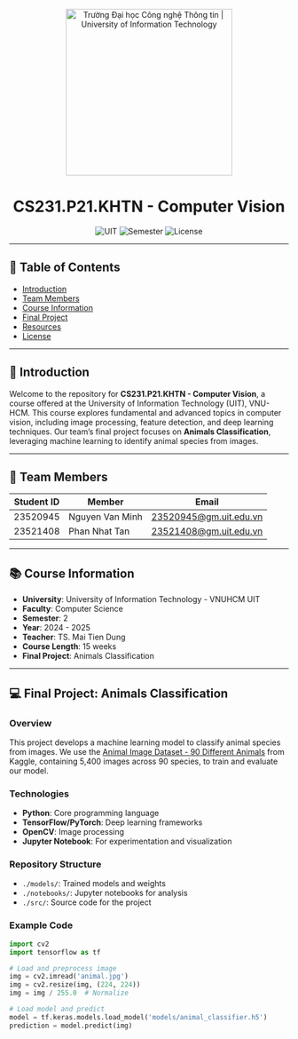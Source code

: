 <p align="center">
  <a href="https://www.uit.edu.vn/" title="Trường Đại học Công nghệ Thông tin" style="border: none;">
    <img src="https://i.imgur.com/WmMnSRt.png" alt="Trường Đại học Công nghệ Thông tin | University of Information Technology" width="300">
  </a>
</p>

<h1 align="center">CS231.P21.KHTN - Computer Vision</h1>

<p align="center">
  <img src="https://img.shields.io/badge/University-UIT-blueviolet" alt="UIT">
  <img src="https://img.shields.io/badge/Semester-2%202024--2025-green" alt="Semester">
  <img src="https://img.shields.io/badge/License-MIT-yellow" alt="License">
</p>

---

## 📖 Table of Contents
- [Introduction](#introduction)
- [Team Members](#team-members)
- [Course Information](#course-information)
- [Final Project](#final-project)
- [Resources](#resources)
- [License](#license)

---

## 🌟 Introduction
Welcome to the repository for **CS231.P21.KHTN - Computer Vision**, a course offered at the University of Information Technology (UIT), VNU-HCM. This course explores fundamental and advanced topics in computer vision, including image processing, feature detection, and deep learning techniques. Our team’s final project focuses on **Animals Classification**, leveraging machine learning to identify animal species from images.

---

## 👥 Team Members
| **Student ID** | **Member**          | **Email**                    |
|----------------|---------------------|------------------------------|
| 23520945       | Nguyen Van Minh     | 23520945@gm.uit.edu.vn       |
| 23521408       | Phan Nhat Tan       | 23521408@gm.uit.edu.vn       |

---

## 📚 Course Information
- **University**: University of Information Technology - VNUHCM UIT
- **Faculty**: Computer Science
- **Semester**: 2
- **Year**: 2024 - 2025
- **Teacher**: TS. Mai Tien Dung
- **Course Length**: 15 weeks
- **Final Project**: Animals Classification

---

## 💻 Final Project: Animals Classification
### Overview
This project develops a machine learning model to classify animal species from images. We use the [Animal Image Dataset - 90 Different Animals](https://www.kaggle.com/datasets/iamsouravbanerjee/animal-image-dataset-90-different-animals/data) from Kaggle, containing 5,400 images across 90 species, to train and evaluate our model.
### Technologies
- **Python**: Core programming language
- **TensorFlow/PyTorch**: Deep learning frameworks
- **OpenCV**: Image processing
- **Jupyter Notebook**: For experimentation and visualization

### Repository Structure
- `./models/`: Trained models and weights
- `./notebooks/`: Jupyter notebooks for analysis
- `./src/`: Source code for the project

### Example Code
```python
import cv2
import tensorflow as tf

# Load and preprocess image
img = cv2.imread('animal.jpg')
img = cv2.resize(img, (224, 224))
img = img / 255.0  # Normalize

# Load model and predict
model = tf.keras.models.load_model('models/animal_classifier.h5')
prediction = model.predict(img)